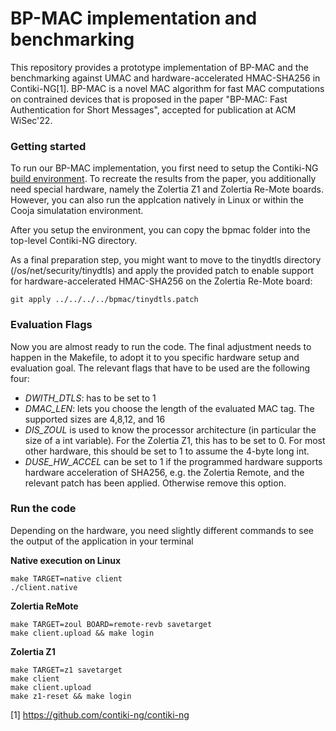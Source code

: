 # BP-MAC implementation and benchmarking

This repository provides a prototype implementation of BP-MAC and the benchmarking against UMAC and hardware-accelerated HMAC-SHA256 in Contiki-NG[1]. BP-MAC is a novel MAC algorithm for fast MAC computations on contrained devices that is proposed in the paper "BP-MAC: Fast Authentication for Short Messages", accepted for publication at ACM WiSec'22.

### Getting started

To run our BP-MAC implementation, you first need to setup the Contiki-NG [build environment](https://github.com/contiki-ng/contiki-ng/wiki). To recreate the results from the paper, you additionally need special hardware, namely the Zolertia Z1 and Zolertia Re-Mote boards. However, you can also run the applcation natively in Linux or within the Cooja simulatation environment.

After you setup the environment, you can copy the bpmac folder into the top-level Contiki-NG directory. 

As a final preparation step, you might want to move to the tinydtls directory (<contiki-ng>/os/net/security/tinydtls) and apply the provided patch to enable support for hardware-accelerated HMAC-SHA256 on the Zolertia Re-Mote board:
```
git apply ../../../../bpmac/tinydtls.patch

```

### Evaluation Flags

Now you are almost ready to run the code. The final adjustment needs to happen in the Makefile, to adopt it to you specific hardware setup and evaluation goal. The relevant flags that have to be used are the following four:

 - *DWITH_DTLS*: has to be set to 1
 - *DMAC_LEN*: lets you choose the length of the evaluated MAC tag. The supported sizes are 4,8,12, and 16
 - *DIS_ZOUL* is used to know the processor architecture (in particular the size of a int variable). For the Zolertia Z1, this has to be set to 0. For most other hardware, this should be set to 1 to assume the 4-byte long int.
 - *DUSE_HW_ACCEL* can be set to 1 if the programmed hardware supports hardware acceleration of SHA256, e.g. the Zolertia Remote, and the relevant patch has been applied. Otherwise remove this option. 

### Run the code 

Depending on the hardware, you need slightly different commands to see the output of the application in your terminal


**Native execution on Linux**
```
make TARGET=native client
./client.native
```

**Zolertia ReMote**
```
make TARGET=zoul BOARD=remote-revb savetarget
make client.upload && make login
```

**Zolertia Z1**
```
make TARGET=z1 savetarget
make client
make client.upload
make z1-reset && make login
```


[1] https://github.com/contiki-ng/contiki-ng
